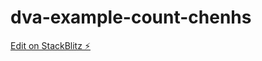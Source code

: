 # dva-example-count-chenhs

[Edit on StackBlitz ⚡️](https://stackblitz.com/edit/dva-example-count-u76rql)
